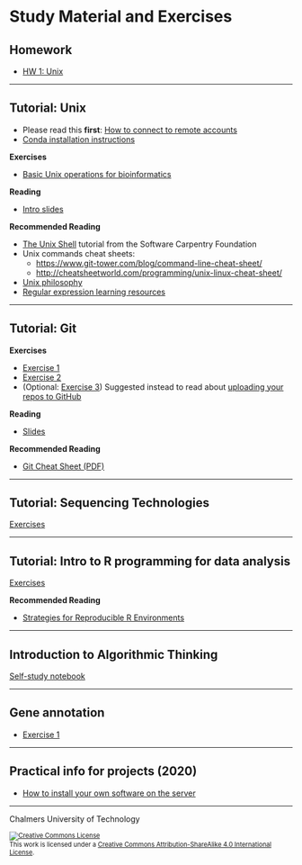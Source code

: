 # Study Material and Exercises

## Homework

* [HW 1: Unix](homework1.md)

<hr />


## Tutorial: Unix

* Please read this **first**: [How to connect to remote accounts](remote-hosts.md)
* [Conda installation instructions](unix/conda_install.md)

**Exercises**

* [Basic Unix operations for bioinformatics](unix-tasks.md)

**Reading**

* [Intro slides](unix-intro.pdf)

**Recommended Reading**

* [The Unix Shell](https://swcarpentry.github.io/shell-novice/) tutorial from the Software Carpentry Foundation
* Unix commands cheat sheets:
  * https://www.git-tower.com/blog/command-line-cheat-sheet/
  * http://cheatsheetworld.com/programming/unix-linux-cheat-sheet/
* [Unix philosophy](unix-philosophy.md)
* [Regular expression learning resources](regex.md)

<hr />


## Tutorial: Git

**Exercises**

* [Exercise 1](git-exercise-1.md)
* [Exercise 2](git-exercise-2.md)
* (Optional: [Exercise 3](git-exercise-3.md))  Suggested instead to read about [uploading your repos to GitHub](https://help.github.com/en/github/importing-your-projects-to-github/adding-an-existing-project-to-github-using-the-command-line)

**Reading**

* [Slides](git-tutorial-chalmers.pdf)

**Recommended Reading**

* [Git Cheat Sheet (PDF)](https://github.github.com/training-kit/downloads/github-git-cheat-sheet.pdf)

<hr />


## Tutorial: Sequencing Technologies

[Exercises](seq_tech/seq_tech_tutorial.html)

<hr />


## Tutorial: Intro to R programming for data analysis

[Exercises](r_for_data_analysis/intro_r_data_analysis.html)

**Recommended Reading**

* [Strategies for Reproducible R Environments](https://environments.rstudio.com/)

<hr />


## Introduction to Algorithmic Thinking

[Self-study notebook](intro_to_algos/intro_to_algos.html)

<hr />


## Gene annotation
* [Exercise 1](gene-prediction-exercise.md)

<hr />


## Practical info for projects (2020)

* [How to install your own software on the server](installing_software_on_the_server.md)

<hr />


Chalmers University of Technology

<footer style="font-size:0.8em">

<a rel="license" href="http://creativecommons.org/licenses/by-sa/4.0/">
<img alt="Creative Commons License" style="border-width:0" src="https://i.creativecommons.org/l/by-sa/4.0/80x15.png" />
</a><br />This work is licensed under a <a rel="license" href="http://creativecommons.org/licenses/by-sa/4.0/">Creative Commons Attribution-ShareAlike 4.0 International License</a>.

</footer>
